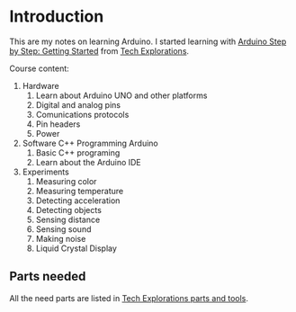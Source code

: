 # Introduction

This are my notes on learning Arduino. I started learning with [Arduino Step by Step: Getting Started](https://www.udemy.com/course/arduino-sbs-17gs/) from [Tech Explorations](https://techexplorations.com/).

Course content:

1. Hardware
   1. Learn about Arduino UNO and other platforms
   2. Digital and analog pins
   3. Comunications protocols
   4. Pin headers
   5. Power
2. Software C++ Programming Arduino
   1. Basic C++ programing
   2. Learn about the Arduino IDE
3. Experiments
   1. Measuring color
   2. Measuring temperature
   3. Detecting acceleration
   4. Detecting objects
   5. Sensing distance
   6. Sensing sound
   7. Making noise
   8. Liquid Crystal Display

## Parts needed

All the need parts are listed in [Tech Explorations parts and tools](https://techexplorations.com/parts/asbs-gs-parts-tools/).

<!-- Theses are the parts I bought:

- [x] Arduino Starter Kit
- Adafruit UV sensor GUVA-S12SD -> **Módulo Grove - Sensor UV (GUVA-S12SD) - Seeed** Só tem grove
- Adafruit APDS9960 Proximity, Light, RGB, and Gesture Sensor - STEMMA QT / Qwiic -> **Sensor de Gestos e Cores - APDS9960**
- Kit LED RGB 5mm
- Kit cor utica LED 5mm
- Resistores variados (principalmente resistores de 220Ω, 1κΩ e 10κΩ) -> **Conjunto de 525 resistências 1/4W 1% de filme metálico (0 - 1MOhm)**
- Sensor de temperatura e umidade DHT22
- TMP36 Analog Temperature sensor
- MCP9808 High Accuracy I²C Temperature Sensor Breakout Board -> **Módulo Grove - Sensor de Temperatura de Alta Precisão I²C (MCP9808) - Seeed**
- 20x NTC Resistores Termistores
- Adafruit BMP280 I²C or SPI Barometric Pressure & Altitude Sensor -> **Módulo Grove - Barómetro - Sensor de pressão atmosférica (BMP280) - Seeed**
- Adafruit ADXL335 - 5V ready triple-axis accelerometer -> **Módulo Grove - Acelerômetro Analógico de 3 Eixos [± 3g] (ADXL-335) - Seeed**
- Adafruit PIR (motion) sensor -> **Sensor de movimento PIR (HC-SR501) compatível com Arduino**
- Sensor ultrassónico (HC-SR04) -> **Sensor ultrassónico (HC-SR04) compatível com Arduino**
- Sensor de som analog -> **Módulo de sensor de som com microfone compatível com Arduino - Velleman WPSE309**
- Módulo Sensor de Detecção de Som
- Sirene passiva para montagem em painel -> **Besouro ativo 4..7VDC Ø12x9.5mm - TMB12A05**
- Adafruit RGB LCD Shield Kit w/ 16x2
- 2x16 characters LCD screen with I²C backpack adaptor -->
